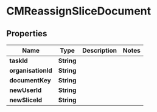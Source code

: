 

# CMReassignSliceDocument


## Properties

| Name | Type | Description | Notes |
|------------ | ------------- | ------------- | -------------|
|**taskId** | **String** |  |  |
|**organisationId** | **String** |  |  |
|**documentKey** | **String** |  |  |
|**newUserId** | **String** |  |  |
|**newSliceId** | **String** |  |  |



